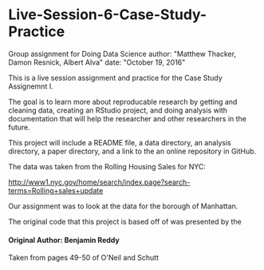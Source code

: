 # Live-Session-6-Case-Study-Practice
Group assignment for Doing Data Science
author: "Matthew Thacker, Damon Resnick, Albert Alva"
date: "October 19, 2016"

This is a live session assignment and practice for the Case Study Assignemnt I.

The goal is to learn more about reproducable research by getting and cleaning data, creating an RStudio project,
and doing analysis with documentation that will help the researcher and other researchers in the future.

This project will include a README file, a data directory, an analysis directory, a paper directory, and a link to the an online repository in GitHub.

The data was taken from the Rolling Housing Sales for NYC:

http://www1.nyc.gov/home/search/index.page?search-terms=Rolling+sales+update

Our assignment was to look at the data for the borough of Manhattan.

The original code that this project is based off of was presented by the

#### Original Author: Benjamin Reddy

Taken from pages 49-50 of O'Neil and Schutt


